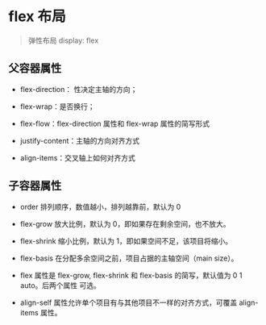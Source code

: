 # flex 布局

> 弹性布局 display: flex

## 父容器属性

- flex-direction： 性决定主轴的方向；

- flex-wrap：是否换行；

- flex-flow：flex-direction 属性和 flex-wrap 属性的简写形式

- justify-content：主轴的方向对齐方式

- align-items：交叉轴上如何对齐方式

## 子容器属性

- order 排列顺序，数值越小，排列越靠前，默认为 0

- flex-grow 放大比例，默认为 0，即如果存在剩余空间，也不放大。

- flex-shrink 缩小比例，默认为 1，即如果空间不足，该项目将缩小。

- flex-basis 在分配多余空间之前，项目占据的主轴空间（main size）。

- flex 属性是 flex-grow, flex-shrink 和 flex-basis 的简写，默认值为 0 1 auto。后两个属性 可选。

- align-self 属性允许单个项目有与其他项目不一样的对齐方式，可覆盖 align-items 属性。
